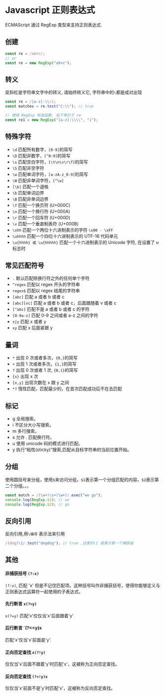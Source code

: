 # Javascript 正则表达式

ECMAScript 通过 RegExp 类型来支持正则表达式.

## 创建

```javascript
const re = /ab+c/;
// or
const re = new RegExp("ab+c");
```

## 转义

反斜杠是字符串文字中的转义, 请始终转义它, 字符串中的`\`都是成对出现

```javascript
const re = /[a-z]:\\/i;
const matches = re.test("C:\\"); // true

// 使用 RegExp 构造函数, 如下等价于 re
const re1 = new RegExp("[a-z]:\\\\", "i");
```

## 特殊字符

- `\d` 匹配所有数字，`[0-9]`的简写
- `\D` 匹配非数字，`[^0-9]`的简写
- `\s` 匹配空白字符，`[\t\n\v\r\f]`的简写
- `\S` 匹配非空字符
- `\w` 匹配单词字符，`[a-zA-z_0-9]`的简写
- `\W` 匹配非单词字符，`[^\w]`
- `[\b]` 匹配一个退格
- `\b` 匹配单词边界
- `\B` 匹配非单词边界
- `\f` 匹配一个换页符 (U+000C)
- `\n` 匹配一个换行符 (U+000A)
- `\r` 匹配一个回车符 (U+000D)
- `\v` 匹配一个垂直制表符 (U+000B)
- `\xhh` 匹配一个两位十六进制表示的字符 `\x00 - \xFF`
- `\uhhhh` 匹配一个四位十六进制表示的 UTF-16 代码单元
- `\u{hhhh} 或 \u{hhhhh}` 匹配一个十六进制表示的 Unicode 字符, 在设置了 u 标志时

## 常见匹配符号

- `.` 默认匹配除换行符之外的任何单个字符
- `^regex` 匹配以 regex 开头的字符串
- `regex$` 匹配以 regex 结尾的字符串
- `[abc]` 匹配 a 或者 b 或者 c
- `[abc][vc]` 匹配 a 或者 b 或者 c，后面跟随着 v 或者 c
- `[^abc]` 匹配不是 a 或者 b 或者 c 的字符
- `[0-9a-z]` 匹配 0-9 之间或者 a-z 之间的字符
- `x|y` 匹配 x 或者 y
- `xy` 匹配 x 后面紧跟 y

## 量词

- `*` 出现 0 次或者多次，`{0,}`的简写
- `+` 出现 1 次或者多次，`{1,}`的简写
- `?` 出现 0 次或者 1 次, `{0,1}`的简写
- `{x}` 出现 x 次
- `{x,y}` 出现次数在 x 跟 y 之间
- `*?` 惰性匹配，匹配最少的，在首次匹配成功后不在去匹配

## 标记

- g 全局搜索。
- i 不区分大小写搜索。
- m 多行搜索。
- s 允许 . 匹配换行符。
- u 使用 unicode 码的模式进行匹配。
- y 执行“粘性(sticky)”搜索,匹配从目标字符串的当前位置开始。

## 分组

使用圆括号来分组，使用`$`来访问分组，`$1`表示第一个分组匹配的内容，`$2`表示第二个分组。。。

```javascript
const match = /(\w+)\s+(\w+)/.exec("we go");
console.log(RegExp.$1); // we
console.log(RegExp.$2); // go
```

## 反向引用

反向引用,用`\编号` 表示法来引用

```javascript
/(dog)\1/.test("dogdog"); // true ,这里的\1 就表示第一个捕获组
```

## 其他

#### 非捕获括号 `(?:x)`

`(?:x)`, 匹配 'x' 但是不记住匹配项。这种括号叫作非捕获括号，使得你能够定义与正则表达式运算符一起使用的子表达式。

#### 先行断言 `x(?=y)`

`x(?=y)` 匹配'x'仅仅当'x'后面跟着'y'

#### 后行断言 `(?<=y)x

匹配'x'仅当'x'前面是'y'.

#### 正向否定查找 `x(?!y)`

仅仅当'x'后面不跟着'y'时匹配'x'，这被称为正向否定查找。

#### 反向否定查找 `(?<!y)x`

仅仅当'x'前面不是'y'时匹配'x'，这被称为反向否定查找。
